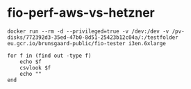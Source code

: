 # fio-perf-aws-vs-hetzner

```
docker run --rm -d --privileged=true -v /dev:/dev -v /pv-disks/772392d3-35ed-47b0-8d51-25423b12c04a/:/testfolder eu.gcr.io/brunsgaard-public/fio-tester i3en.6xlarge
```

```fish
for f in (find out -type f)
    echo $f
    csvlook $f
    echo ""
end
```
